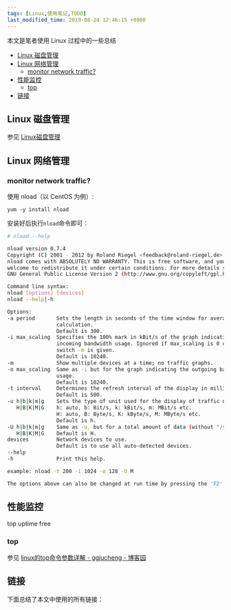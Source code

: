 ```yaml
---
tags: [Linux,使用笔记,TODO]
last_modified_time: 2019-08-24 12:46:15 +0800
---
```


本文是笔者使用 Linux 过程中的一些总结

<p id="markdown-toc"></p>
<!-- vim-markdown-toc GFM -->

* [Linux 磁盘管理](#linux-磁盘管理)
* [Linux 网络管理](#linux-网络管理)
  * [monitor network traffic?](#monitor-network-traffic)
* [性能监控](#性能监控)
  * [top](#top)
* [链接](#链接)

<!-- vim-markdown-toc -->

## Linux 磁盘管理
参见 [Linux磁盘管理](https://wsxq2.55555.io/blog/2019/03/19/Linux磁盘管理)

## Linux 网络管理
### monitor network traffic?
使用 nload（以 CentOS 为例）:

```
yum -y install nload
```

安装好后执行`nload`命令即可：
```bash
# nload --help

nload version 0.7.4
Copyright (C) 2001 - 2012 by Roland Riegel <feedback@roland-riegel.de>
nload comes with ABSOLUTELY NO WARRANTY. This is free software, and you are
welcome to redistribute it under certain conditions. For more details see the
GNU General Public License Version 2 (http://www.gnu.org/copyleft/gpl.html).

Command line syntax:
nload [options] [devices]
nload --help|-h

Options:
-a period       Sets the length in seconds of the time window for average
                calculation.
                Default is 300.
-i max_scaling  Specifies the 100% mark in kBit/s of the graph indicating the
                incoming bandwidth usage. Ignored if max_scaling is 0 or the
                switch -m is given.
                Default is 10240.
-m              Show multiple devices at a time; no traffic graphs.
-o max_scaling  Same as -i but for the graph indicating the outgoing bandwidth
                usage.
                Default is 10240.
-t interval     Determines the refresh interval of the display in milliseconds.
                Default is 500.
-u h|b|k|m|g    Sets the type of unit used for the display of traffic numbers.
   H|B|K|M|G    h: auto, b: Bit/s, k: kBit/s, m: MBit/s etc.
                H: auto, B: Byte/s, K: kByte/s, M: MByte/s etc.
                Default is h.
-U h|b|k|m|g    Same as -u, but for a total amount of data (without "/s").
   H|B|K|M|G    Default is H.
devices         Network devices to use.
                Default is to use all auto-detected devices.
--help
-h              Print this help.

example: nload -t 200 -i 1024 -o 128 -U M

The options above can also be changed at run time by pressing the 'F2' key.
```

## 性能监控
top uptime free

### top
参见 [linux的top命令参数详解 - ggjucheng - 博客园](https://www.cnblogs.com/ggjucheng/archive/2012/01/08/2316399.html)

## 链接
下面总结了本文中使用的所有链接：

<!-- link start -->

<!-- link end -->

